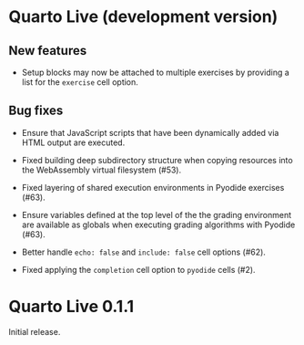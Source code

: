# Quarto Live (development version)

## New features

* Setup blocks may now be attached to multiple exercises by providing a list for the `exercise` cell option.

## Bug fixes

* Ensure that JavaScript scripts that have been dynamically added via HTML output are executed.

* Fixed building deep subdirectory structure when copying resources into the WebAssembly virtual filesystem (#53).

* Fixed layering of shared execution environments in Pyodide exercises (#63).

* Ensure variables defined at the top level of the the grading environment are available as globals when executing grading algorithms with Pyodide (#63).

* Better handle `echo: false` and `include: false` cell options (#62).

* Fixed applying the `completion` cell option to `pyodide` cells (#2).

# Quarto Live 0.1.1

Initial release.
